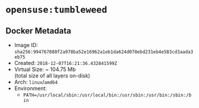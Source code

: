 # `opensuse:tumbleweed`

## Docker Metadata

- Image ID: `sha256:994767880f2a978ba52e16962a1eb1da624d078ebd231eb4e583cd3aada3eb75`
- Created: `2018-12-07T16:21:36.432841599Z`
- Virtual Size: ~ 104.75 Mb  
  (total size of all layers on-disk)
- Arch: `linux`/`amd64`
- Environment:
  - `PATH=/usr/local/sbin:/usr/local/bin:/usr/sbin:/usr/bin:/sbin:/bin`
